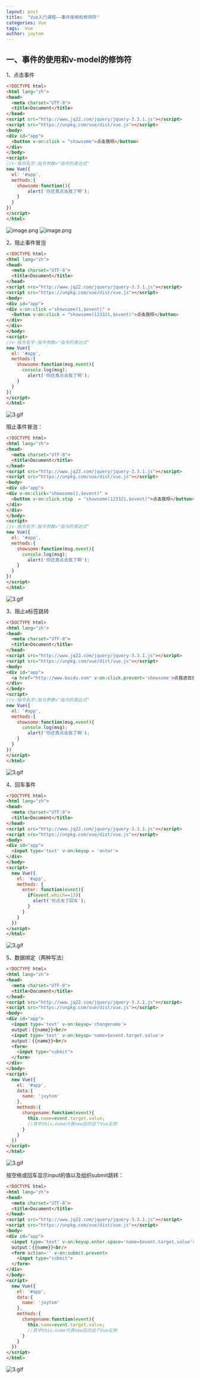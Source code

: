 ```yaml
---
layout: post
title:  "Vue入门课程——事件使用和修饰符"
categories: Vue
tags:  Vue
author: joytom
---
```


## 一、事件的使用和v-model的修饰符

1、点击事件
```html
<!DOCTYPE html>
<html lang="zh">
<head>
  <meta charset="UTF-8">
  <title>Document</title>
</head>
<script src="http://www.jq22.com/jquery/jquery-3.3.1.js"></script>
<script src="https://unpkg.com/vue/dist/vue.js"></script>
<body>
<div id="app">
  <button v-on:click = "showsome">点击我呗</button>  
</div>
</body>
<script>
//v-指令名字:指令参数="指令的表达式"
new Vue({
  el: '#app',
  methods:{
  	showsome:function(){
  		alert('你还真点击我了啊');
  	}
  }
})
</script>
</html>
```
![image.png](https://upload-images.jianshu.io/upload_images/13570975-5af125ab2c83aa15.png?imageMogr2/auto-orient/strip%7CimageView2/2/w/1240)
![image.png](https://upload-images.jianshu.io/upload_images/13570975-9809f26aebb7d0cb.png?imageMogr2/auto-orient/strip%7CimageView2/2/w/1240)

2、阻止事件冒泡

```html
<!DOCTYPE html>
<html lang="zh">
<head>
  <meta charset="UTF-8">
  <title>Document</title>
</head>
<script src="http://www.jq22.com/jquery/jquery-3.3.1.js"></script>
<script src="https://unpkg.com/vue/dist/vue.js"></script>
<body>
<div id="app">
<div v-on:click ="showsome(1,$event)" >
  <button v-on:click = "showsome(123321,$event)">点击我呗</button>  
</div>
</div>
</body>
<script>
//v-指令名字:指令参数="指令的表达式"
new Vue({
  el: '#app',
  methods:{
  	showsome:function(msg,event){
      console.log(msg);
  		alert('你还真点击我了啊');
  	}
  }
})
</script>
</html>
```
![3.gif](https://upload-images.jianshu.io/upload_images/13570975-036033d938dcfa50.gif?imageMogr2/auto-orient/strip)

阻止事件冒泡：

```html
<!DOCTYPE html>
<html lang="zh">
<head>
  <meta charset="UTF-8">
  <title>Document</title>
</head>
<script src="http://www.jq22.com/jquery/jquery-3.3.1.js"></script>
<script src="https://unpkg.com/vue/dist/vue.js"></script>
<body>
<div id="app">
<div v-on:click="showsome(1,$event)" >
  <button v-on:click.stop  = "showsome(123321,$event)">点击我呗</button>  
</div>
</div>
</body>
<script>
//v-指令名字:指令参数="指令的表达式"
new Vue({
  el: '#app',
  methods:{
  	showsome:function(msg,event){
      console.log(msg);
  		alert('你还真点击我了啊');
  	}
  }
})
</script>
</html>

```
![3.gif](https://upload-images.jianshu.io/upload_images/13570975-f0d287a67f13f82a.gif?imageMogr2/auto-orient/strip)

3、阻止a标签跳转

```html
<!DOCTYPE html>
<html lang="zh">
<head>
  <meta charset="UTF-8">
  <title>Document</title>
</head>
<script src="http://www.jq22.com/jquery/jquery-3.3.1.js"></script>
<script src="https://unpkg.com/vue/dist/vue.js"></script>
<body>
<div id="app">
  <a href="http://www.baidu.com" v-on:click.prevent='showsome'>点我进百度</a>  
</div>
</body>
<script>
//v-指令名字:指令参数="指令的表达式"
new Vue({
  el: '#app',
  methods:{
  	showsome:function(msg,event){
      console.log(msg);
  		alert('你还真点击我了啊');
  	}
  }
})
</script>
</html>
```
![3.gif](https://upload-images.jianshu.io/upload_images/13570975-684deb32a4a7fb09.gif?imageMogr2/auto-orient/strip)

4、回车事件

```html
<!DOCTYPE html>
<html lang="zh">
<head>
  <meta charset="UTF-8">
  <title>Document</title>
</head>
<script src="http://www.jq22.com/jquery/jquery-3.3.1.js"></script>
<script src="https://unpkg.com/vue/dist/vue.js"></script>
<body>
<div id="app">
  <input type='text' v-on:keyup = 'enter'>
</div>
</body>
<script>
  new Vue({
    el: '#app',
    methods: {
      enter: function(event){
        if(event.which==13){
          alert('你点击了回车');
        }
      }
    }
  })
</script>
</html>
```
![3.gif](https://upload-images.jianshu.io/upload_images/13570975-b00095261668e50e.gif?imageMogr2/auto-orient/strip)

5、数据绑定（两种写法）

```html
<!DOCTYPE html>
<html lang="zh">
<head>
  <meta charset="UTF-8">
  <title>Document</title>
</head>
<script src="http://www.jq22.com/jquery/jquery-3.3.1.js"></script>
<script src="https://unpkg.com/vue/dist/vue.js"></script>
<body>
<div id="app">
  <input type='text' v-on:keyup='changename'>
  output：{{name}}<br/>
  <input type='text' v-on:keyup='name=$event.target.value'>
  output：{{name}}<br/>
  <form>
    <input type="submit">
  </form>
</div>
</body>
<script>
  new Vue({
    el: '#app',
    data:{
      name: 'joytom'
    },
    methods:{
      changename:function(event){
        this.name=event.target.value;
        //其中this.name代表new后的这个Vue实例
      }
    }
  })
</script>
</html>
```
![3.gif](https://upload-images.jianshu.io/upload_images/13570975-7de13dae5900ad89.gif?imageMogr2/auto-orient/strip)

按空格或回车显示input的值以及组织submit跳转：

```html
<!DOCTYPE html>
<html lang="zh">
<head>
  <meta charset="UTF-8">
  <title>Document</title>
</head>
<script src="http://www.jq22.com/jquery/jquery-3.3.1.js"></script>
<script src="https://unpkg.com/vue/dist/vue.js"></script>
<body>
<div id="app">
  <input type='text' v-on:keyup.enter.space='name=$event.target.value'>
  output：{{name}}<br/>
  <form action='' v-on:submit.prevent>
    <input type="submit">
  </form>
</div>
</body>
<script>
  new Vue({
    el: '#app',
    data:{
      name: 'joytom'
    },
    methods:{
      changename:function(event){
        this.name=event.target.value;
        //其中this.name代表new后的这个Vue实例
      }
    }
  })
</script>
</html>
```
![3.gif](https://upload-images.jianshu.io/upload_images/13570975-b53d5a15163a5dcf.gif?imageMogr2/auto-orient/strip)
